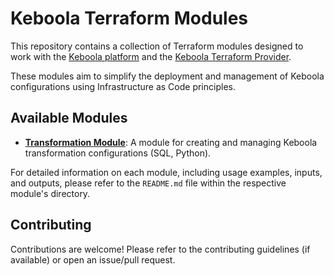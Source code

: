 # Keboola Terraform Modules

This repository contains a collection of Terraform modules designed to work with the [Keboola platform](https://www.keboola.com/) and the [Keboola Terraform Provider](https://registry.terraform.io/providers/keboola/keboola/latest).

These modules aim to simplify the deployment and management of Keboola configurations using Infrastructure as Code principles.

## Available Modules

- **[Transformation Module](./transformation/README.md)**: A module for creating and managing Keboola transformation configurations (SQL, Python). 

For detailed information on each module, including usage examples, inputs, and outputs, please refer to the `README.md` file within the respective module's directory.

## Contributing

Contributions are welcome! Please refer to the contributing guidelines (if available) or open an issue/pull request. 